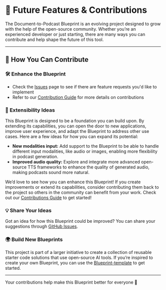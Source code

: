 # 🚀 **Future Features & Contributions**

The Document-to-Podcast Blueprint is an evolving project designed to grow with the help of the open-source community. Whether you’re an experienced developer or just starting, there are many ways you can contribute and help shape the future of this tool.

---

## 🌟 **How You Can Contribute**

### 🛠️ **Enhance the Blueprint**
- Check the [Issues](https://github.com/mozilla-ai/document-to-speech/issues) page to see if there are feature requests you'd like to implement
- Refer to our [Contribution Guide](https://github.com/mozilla-ai/document-to-speech/blob/main/CONTRIBUTING.md) for more details on contributions

### 🎨 **Extensibility Ideas**

This Blueprint is designed to be a foundation you can build upon. By extending its capabilities, you can open the door to new applications, improve user experience, and adapt the Blueprint to address other use cases. Here are a few ideas for how you can expand its potential:


- **New modalities input:** Add support to the Blueprint to be able to handle different input modalities, like audio or images, enabling more flexibility in podcast generation.
- **Improved audio quality:** Explore and integrate more advanced open-source TTS frameworks to enhance the quality of generated audio, making podcasts sound more natural.


We’d love to see how you can enhance this Blueprint! If you create improvements or extend its capabilities, consider contributing them back to the project so others in the community can benefit from your work. Check out our [Contributions Guide](https://github.com/mozilla-ai/document-to-speech/blob/main/CONTRIBUTING.md) to get started!

### 💡 **Share Your Ideas**
Got an idea for how this Blueprint could be improved? You can share your suggestions through [GitHub Issues](https://github.com/mozilla-ai/document-to-speech/issues/new?template=feature_request.yaml).

### 🌍 **Build New Blueprints**
This project is part of a larger initiative to create a collection of reusable starter code solutions that use open-source AI tools. If you’re inspired to create your own Blueprint, you can use the [Blueprint-template](https://github.com/new?template_name=Blueprint-template&template_owner=mozilla-ai) to get started.

---

Your contributions help make this Blueprint better for everyone 🎉
